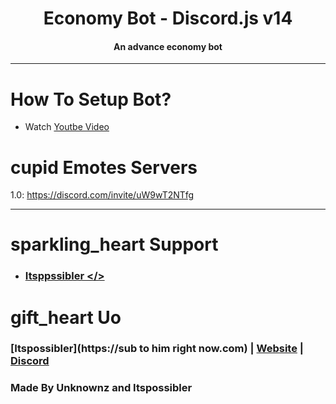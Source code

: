 <h1 align="center">
   Economy Bot - Discord.js v14
</h1>
<h4 align="center">An advance economy bot</h4>

---------
# How To Setup Bot?
- Watch [Youtbe Video](https://discord.com/invite/vf2hS3ZZMn)

# cupid Emotes Servers 
1.0: https://discord.com/invite/uW9wT2NTfg<br>
***
# sparkling_heart Support
- ### [Itsppssibler </>](https://discord.com/invite/vf2hS3ZZMn)
# gift_heart Uo
### [Itspossibler](https://sub to him right now.com) | [Website](https://itspossibler.blogspot.com/) | [Discord](https://discord.com/invite/vf2hS3ZZMn)
### Made By Unknownz and Itspossibler